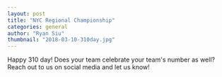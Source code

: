 ```yaml
---
layout: post
title: "NYC Regional Championship"
categories: general
author: "Ryan Siu"
thumbnail: "2018-03-10-310day.jpg"
---
```


Happy 310 day! Does your team celebrate your team's number as well? Reach out to us on social media and let us know!

